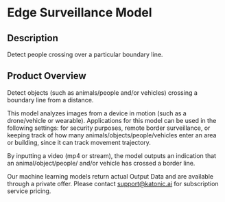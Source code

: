 #  Edge Surveillance Model

## Description
Detect people crossing over a particular boundary line.

## Product Overview
Detect objects (such as animals/people and/or vehicles) crossing a boundary line from a distance.

This model analyzes images from a device in motion (such as a drone/vehicle or wearable). Applications for this model can be used in the following settings: for security purposes, remote border surveillance, or keeping track of how many animals/objects/people/vehicles enter an area or building, since it can track movement trajectory.

By inputting a video (mp4 or stream), the model outputs an indication that an animal/object/people/ and/or vehicle has crossed a border line.

Our machine learning models return actual Output Data and are available through a private offer. Please contact support@katonic.ai for subscription service pricing.



